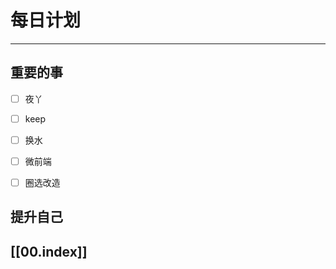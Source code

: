 
# 每日计划
---
## 重要的事

- [ ]    夜丫
- [ ]   keep
- [ ]  换水
- [ ] 微前端
- [ ] 圈选改造



## 提升自己

  



## [[00.index]]











